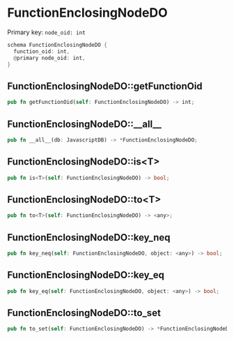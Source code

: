# FunctionEnclosingNodeDO

Primary key: `node_oid: int`

```rust
schema FunctionEnclosingNodeDO {
  function_oid: int,
  @primary node_oid: int,
}
```
## FunctionEnclosingNodeDO::getFunctionOid

```rust
pub fn getFunctionOid(self: FunctionEnclosingNodeDO) -> int;
```
## FunctionEnclosingNodeDO::\_\_all\_\_

```rust
pub fn __all__(db: JavascriptDB) -> *FunctionEnclosingNodeDO;
```
## FunctionEnclosingNodeDO::is\<T\>

```rust
pub fn is<T>(self: FunctionEnclosingNodeDO) -> bool;
```
## FunctionEnclosingNodeDO::to\<T\>

```rust
pub fn to<T>(self: FunctionEnclosingNodeDO) -> <any>;
```
## FunctionEnclosingNodeDO::key\_neq

```rust
pub fn key_neq(self: FunctionEnclosingNodeDO, object: <any>) -> bool;
```
## FunctionEnclosingNodeDO::key\_eq

```rust
pub fn key_eq(self: FunctionEnclosingNodeDO, object: <any>) -> bool;
```
## FunctionEnclosingNodeDO::to\_set

```rust
pub fn to_set(self: FunctionEnclosingNodeDO) -> *FunctionEnclosingNodeDO;
```
